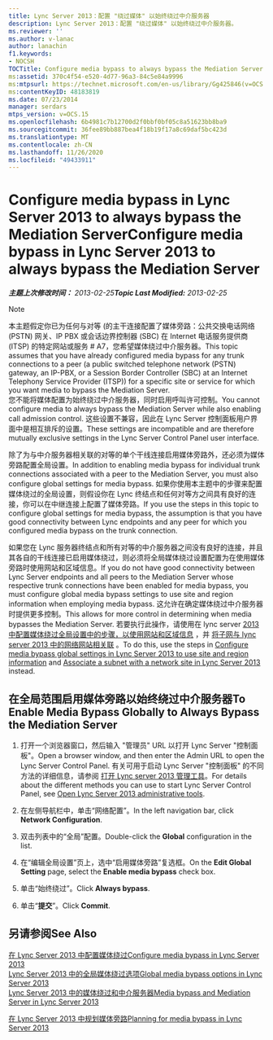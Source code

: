 ```yaml
---
title: Lync Server 2013：配置 "绕过媒体" 以始终绕过中介服务器
description: Lync Server 2013：配置 "绕过媒体" 以始终绕过中介服务器。
ms.reviewer: ''
ms.author: v-lanac
author: lanachin
f1.keywords:
- NOCSH
TOCTitle: Configure media bypass to always bypass the Mediation Server
ms:assetid: 370c4f54-e520-4d77-96a3-84c5e84a9996
ms:mtpsurl: https://technet.microsoft.com/en-us/library/Gg425846(v=OCS.15)
ms:contentKeyID: 48183819
ms.date: 07/23/2014
manager: serdars
mtps_version: v=OCS.15
ms.openlocfilehash: 6b4981c7b12700d2f0bbf0bf05c8a51623bb8ba9
ms.sourcegitcommit: 36fee89bb887bea4f18b19f17a8c69daf5bc423d
ms.translationtype: MT
ms.contentlocale: zh-CN
ms.lasthandoff: 11/26/2020
ms.locfileid: "49433911"
---
```

# <a name="configure-media-bypass-in-lync-server-2013-to-always-bypass-the-mediation-server"></a><span data-ttu-id="2adbb-103">Configure media bypass in Lync Server 2013 to always bypass the Mediation Server</span><span class="sxs-lookup"><span data-stu-id="2adbb-103">Configure media bypass in Lync Server 2013 to always bypass the Mediation Server</span></span>

<div data-xmlns="http://www.w3.org/1999/xhtml">

<div class="topic" data-xmlns="http://www.w3.org/1999/xhtml" data-msxsl="urn:schemas-microsoft-com:xslt" data-cs="https://msdn.microsoft.com/">

<div data-asp="https://msdn2.microsoft.com/asp">



</div>

<div id="mainSection">

<div id="mainBody"><span data-ttu-id="2adbb-104">

<span> </span></span><span class="sxs-lookup"><span data-stu-id="2adbb-104">

<span> </span></span></span>

<span data-ttu-id="2adbb-105">_**主题上次修改时间：** 2013-02-25_</span><span class="sxs-lookup"><span data-stu-id="2adbb-105">_**Topic Last Modified:** 2013-02-25_</span></span>

<div>


> [!NOTE]  
> <span data-ttu-id="2adbb-106">本主题假定你已为任何与对等 (的主干连接配置了媒体旁路：公共交换电话网络 (PSTN) 网关、IP PBX 或会话边界控制器 (SBC) 在 Internet 电话服务提供商 (ITSP) 的特定网站或服务 # A7，您希望媒体绕过中介服务器。</span><span class="sxs-lookup"><span data-stu-id="2adbb-106">This topic assumes that you have already configured media bypass for any trunk connections to a peer (a public switched telephone network (PSTN) gateway, an IP-PBX, or a Session Border Controller (SBC) at an Internet Telephony Service Provider (ITSP)) for a specific site or service for which you want media to bypass the Mediation Server.</span></span><BR><span data-ttu-id="2adbb-107">您不能将媒体配置为始终绕过中介服务器，同时启用呼叫许可控制。</span><span class="sxs-lookup"><span data-stu-id="2adbb-107">You cannot configure media to always bypass the Mediation Server while also enabling call admission control.</span></span> <span data-ttu-id="2adbb-108">这些设置不兼容，因此在 Lync Server 控制面板用户界面中是相互排斥的设置。</span><span class="sxs-lookup"><span data-stu-id="2adbb-108">These settings are incompatible and are therefore mutually exclusive settings in the Lync Server Control Panel user interface.</span></span>



</div>

<span data-ttu-id="2adbb-109">除了为与中介服务器相关联的对等的单个干线连接启用媒体旁路外，还必须为媒体旁路配置全局设置。</span><span class="sxs-lookup"><span data-stu-id="2adbb-109">In addition to enabling media bypass for individual trunk connections associated with a peer to the Mediation Server, you must also configure global settings for media bypass.</span></span> <span data-ttu-id="2adbb-110">如果你使用本主题中的步骤来配置媒体绕过的全局设置，则假设你在 Lync 终结点和任何对等方之间具有良好的连接，你可以在中继连接上配置了媒体旁路。</span><span class="sxs-lookup"><span data-stu-id="2adbb-110">If you use the steps in this topic to configure global settings for media bypass, the assumption is that you have good connectivity between Lync endpoints and any peer for which you configured media bypass on the trunk connection.</span></span>

<span data-ttu-id="2adbb-111">如果您在 Lync 服务器终结点和所有对等的中介服务器之间没有良好的连接，并且其各自的干线连接已启用媒体绕过，则必须将全局媒体绕过设置配置为在使用媒体旁路时使用网站和区域信息。</span><span class="sxs-lookup"><span data-stu-id="2adbb-111">If you do not have good connectivity between Lync Server endpoints and all peers to the Mediation Server whose respective trunk connections have been enabled for media bypass, you must configure global media bypass settings to use site and region information when employing media bypass.</span></span> <span data-ttu-id="2adbb-112">这允许在确定媒体绕过中介服务器时提供更多控制。</span><span class="sxs-lookup"><span data-stu-id="2adbb-112">This allows for more control in determining when media bypasses the Mediation Server.</span></span> <span data-ttu-id="2adbb-113">若要执行此操作，请使用在 lync server [2013 中配置媒体绕过全局设置中的步骤，以使用网站和区域信息](lync-server-2013-configure-media-bypass-global-settings-to-use-site-and-region-information.md) ，并 [将子网与 lync server 2013 中的网络网站相关联](lync-server-2013-associate-a-subnet-with-a-network-site.md) 。</span><span class="sxs-lookup"><span data-stu-id="2adbb-113">To do this, use the steps in [Configure media bypass global settings in Lync Server 2013 to use site and region information](lync-server-2013-configure-media-bypass-global-settings-to-use-site-and-region-information.md) and [Associate a subnet with a network site in Lync Server 2013](lync-server-2013-associate-a-subnet-with-a-network-site.md) instead.</span></span>

<div>

## <a name="to-enable-media-bypass-globally-to-always-bypass-the-mediation-server"></a><span data-ttu-id="2adbb-114">在全局范围启用媒体旁路以始终绕过中介服务器</span><span class="sxs-lookup"><span data-stu-id="2adbb-114">To Enable Media Bypass Globally to Always Bypass the Mediation Server</span></span>

1.  <span data-ttu-id="2adbb-115">打开一个浏览器窗口，然后输入 "管理员" URL 以打开 Lync Server "控制面板"。</span><span class="sxs-lookup"><span data-stu-id="2adbb-115">Open a browser window, and then enter the Admin URL to open the Lync Server Control Panel.</span></span> <span data-ttu-id="2adbb-116">有关可用于启动 Lync Server "控制面板" 的不同方法的详细信息，请参阅 [打开 Lync server 2013 管理工具](lync-server-2013-open-lync-server-administrative-tools.md)。</span><span class="sxs-lookup"><span data-stu-id="2adbb-116">For details about the different methods you can use to start Lync Server Control Panel, see [Open Lync Server 2013 administrative tools](lync-server-2013-open-lync-server-administrative-tools.md).</span></span>

2.  <span data-ttu-id="2adbb-117">在左侧导航栏中，单击“网络配置”。</span><span class="sxs-lookup"><span data-stu-id="2adbb-117">In the left navigation bar, click **Network Configuration**.</span></span>

3.  <span data-ttu-id="2adbb-118">双击列表中的“全局”配置。</span><span class="sxs-lookup"><span data-stu-id="2adbb-118">Double-click the **Global** configuration in the list.</span></span>

4.  <span data-ttu-id="2adbb-119">在“编辑全局设置”页上，选中“启用媒体旁路”复选框。</span><span class="sxs-lookup"><span data-stu-id="2adbb-119">On the **Edit Global Setting** page, select the **Enable media bypass** check box.</span></span>

5.  <span data-ttu-id="2adbb-120">单击“始终绕过”。</span><span class="sxs-lookup"><span data-stu-id="2adbb-120">Click **Always bypass**.</span></span>

6.  <span data-ttu-id="2adbb-121">单击“**提交**”。</span><span class="sxs-lookup"><span data-stu-id="2adbb-121">Click **Commit**.</span></span>

</div>

<div>

## <a name="see-also"></a><span data-ttu-id="2adbb-122">另请参阅</span><span class="sxs-lookup"><span data-stu-id="2adbb-122">See Also</span></span>


[<span data-ttu-id="2adbb-123">在 Lync Server 2013 中配置媒体绕过</span><span class="sxs-lookup"><span data-stu-id="2adbb-123">Configure media bypass in Lync Server 2013</span></span>](lync-server-2013-configure-media-bypass.md)  
[<span data-ttu-id="2adbb-124">Lync Server 2013 中的全局媒体绕过选项</span><span class="sxs-lookup"><span data-stu-id="2adbb-124">Global media bypass options in Lync Server 2013</span></span>](lync-server-2013-global-media-bypass-options.md)  
[<span data-ttu-id="2adbb-125">Lync Server 2013 中的媒体绕过和中介服务器</span><span class="sxs-lookup"><span data-stu-id="2adbb-125">Media bypass and Mediation Server in Lync Server 2013</span></span>](lync-server-2013-media-bypass-and-mediation-server.md)  


[<span data-ttu-id="2adbb-126">在 Lync Server 2013 中规划媒体旁路</span><span class="sxs-lookup"><span data-stu-id="2adbb-126">Planning for media bypass in Lync Server 2013</span></span>](lync-server-2013-planning-for-media-bypass.md)  
  

<span data-ttu-id="2adbb-127"></div>

</div>

<span> </span>

</div>

</div>

</span><span class="sxs-lookup"><span data-stu-id="2adbb-127"></div>

</div>

<span> </span>

</div>

</div>

</span></span></div>

